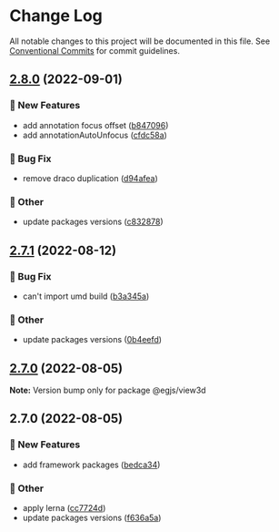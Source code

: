# Change Log

All notable changes to this project will be documented in this file.
See [Conventional Commits](https://conventionalcommits.org) for commit guidelines.

## [2.8.0](https://github.com/naver/egjs-view3d/compare/@egjs/view3d@2.7.1...@egjs/view3d@2.8.0) (2022-09-01)


### :rocket: New Features

* add annotation focus offset ([b847096](https://github.com/naver/egjs-view3d/commit/b84709646d1065b31a2e8f013606e4db1777254d))
* add annotationAutoUnfocus ([cfdc58a](https://github.com/naver/egjs-view3d/commit/cfdc58a3a9ce5d34c11c7e1c29a0401e2638c37d))


### :bug: Bug Fix

* remove draco duplication ([d94afea](https://github.com/naver/egjs-view3d/commit/d94afea2b7449321267604bd4b15abf886b08631))


### :mega: Other

* update packages versions ([c832878](https://github.com/naver/egjs-view3d/commit/c8328786f05cf357a07893c489cd4ecf020f6031))



## [2.7.1](https://github.com/naver/egjs-view3d/compare/@egjs/view3d@2.7.0...@egjs/view3d@2.7.1) (2022-08-12)


### :bug: Bug Fix

* can't import umd build ([b3a345a](https://github.com/naver/egjs-view3d/commit/b3a345a349b5fa12177849a943becbb3a459d645))


### :mega: Other

* update packages versions ([0b4eefd](https://github.com/naver/egjs-view3d/commit/0b4eefd87b4e96e99c7ed45ffd9badeb943bd612))



## [2.7.0](https://github.com/naver/egjs-view3d/compare/@egjs/view3d@2.7.0...@egjs/view3d@2.7.0) (2022-08-05)

**Note:** Version bump only for package @egjs/view3d





## 2.7.0 (2022-08-05)


### :rocket: New Features

* add framework packages ([bedca34](https://github.com/naver/egjs-view3d/commit/bedca3419fd223b3089f21aa13a3538dc86c831f))


### :mega: Other

* apply lerna ([cc7724d](https://github.com/naver/egjs-view3d/commit/cc7724d3549eb47a5cf9fd5f7167f862a4c1d6ba))
* update packages versions ([f636a5a](https://github.com/naver/egjs-view3d/commit/f636a5a4aa9ab07c53250f0cd9b68fbe6646dce7))
